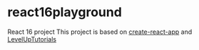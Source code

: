 # react16playground
React 16 project
This project is based on [create-react-app](https://github.com/facebook/create-react-app) and [LevelUpTutorials](www.leveluptutorials.com/tutorials/level-2-react)
